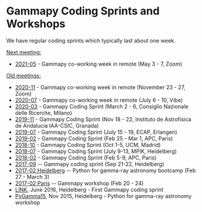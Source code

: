 # Gammapy Coding Sprints and Workshops

We have regular coding sprints which typically last about one week.


[Next meeting:]()
* [2021-05](2021-05-Co-Working-Week/README.md) - Gammapy co-working week in remote (May 3 - 7,  Zoom)

[Old meetings:]()
* [2020-11](2020-11-Co-Working-Week/README.md) - Gammapy co-working week in remote (November 23 - 27,  Zoom)
* [2020-07](2020-07-Co-Working-Week/2020-07-Co-Working-Week.md) - Gammapy co-working week in remote (July 6 - 10,  Vibe)
* [2020-03](2020-03-Milano/README.md) - Gammapy Coding Sprint (March 2 - 6,  Consiglio Nazionale delle Ricerche, Milano)
* [2019-11](2019-11_Granada/README.md) - Gammapy Coding Sprint (Nov 18 - 22,  Instituto de Astrofísica de Andalucía IAA-CSIC, Granada)
* [2019-07](2019-07-Erlangen/README.md) - Gammapy Coding Sprint (July 15 - 19, ECAP, Erlangen)
* [2019-02](2019-02_Paris/README.md) - Gammapy Coding Sprint (Feb 25 - Mar 1, APC, Paris)
* [2018-10](2018-10_Madrid/README.md) - Gammapy Coding Sprint (Oct 1-5, UCM, Madrid)
* [2018-07](2018-07_Heidelberg/README.md) - Gammapy Coding Sprint (July 9-13, MPIK, Heidelberg)
* [2018-02](2018-02_Paris/README.md) - Gammapy Coding Sprint (Feb 5-9, APC, Paris)
* [2017-09](2017-09_Heidelberg.md) -- Gammapy coding sprint (Sep 21-22, Heidelberg)
* [2017-02 Heidelberg](2017-02_Heidelberg.md) -- Python for gamma-ray astronomy bootcamp (Feb 27 - March 3)
* [2017-02 Paris](2017-02_Paris.md) -- Gammapy workshop (Feb 20 - 24)
* [LINK](https://github.com/gammapy/gammapy/wiki/Gammapy-coding-sprint-1), June 2016, Heidelberg - First Gammapy coding sprint
* [PyGamma15](http://gammapy.github.io/PyGamma15/), Nov 2015, Heidelberg - Python for gamma-ray astronomy workshop

